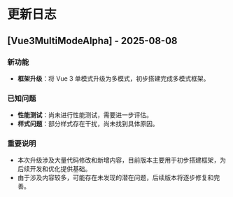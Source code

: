 # 更新日志

## [Vue3MultiModeAlpha] - 2025-08-08

### 新功能
- **框架升级**：将 Vue 3 单模式升级为多模式，初步搭建完成多模式框架。

### 已知问题
- **性能测试**：尚未进行性能测试，需要进一步评估。
- **样式问题**：部分样式存在干扰，尚未找到具体原因。

### 重要说明
- 本次升级涉及大量代码修改和新增内容，目前版本主要用于初步搭建框架，为后续开发和优化提供基础。
- 由于涉及内容较多，可能存在未发现的潜在问题，后续版本将逐步修复和完善。

